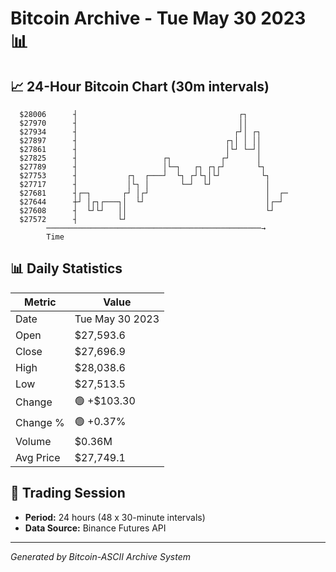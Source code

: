 # Bitcoin Archive - Tue May 30 2023 📊

## 📈 24-Hour Bitcoin Chart (30m intervals)

```
  $28006      ┤                                    ┌┐          
  $27970      ┤                                    ││          
  $27934      ┤                                   ┌┘│ ┌┐       
  $27897      ┤                                 ┌┐│ │ ││       
  $27861      ┤                                 │└┘ └─┘│       
  $27825      ┤                   ┌┐           ┌┘      │       
  $27789      ┤                   │└─┐   ┌┐ ┌┐┌┘       └┐      
  $27753      ┤           ┌┐  ┌───┘  └┐ ┌┘└┐│└┘         └┐     
  $27717      ┤           │└┐ │       └─┘  └┘            │     
  $27681      ┤┌─┐       ┌┘ │┌┘                          │  ┌─ 
  $27644      ┼┘ │┌┐┌───┐│  └┘                           │┌─┘  
  $27608      ┤  └┘└┘   ││                               └┘    
  $27572      ┤         └┘                                     
        ────────────────────────────────────────────────→
        Time
```

## 📊 Daily Statistics

| Metric | Value |
|--------|-------|
| Date | Tue May 30 2023 |
| Open | $27,593.6 |
| Close | $27,696.9 |
| High | $28,038.6 |
| Low | $27,513.5 |
| Change | 🟢 +$103.30 |
| Change % | 🟢 +0.37% |
| Volume | $0.36M |
| Avg Price | $27,749.1 |

## 📅 Trading Session

- **Period:** 24 hours (48 x 30-minute intervals)
- **Data Source:** Binance Futures API

---
*Generated by Bitcoin-ASCII Archive System*
